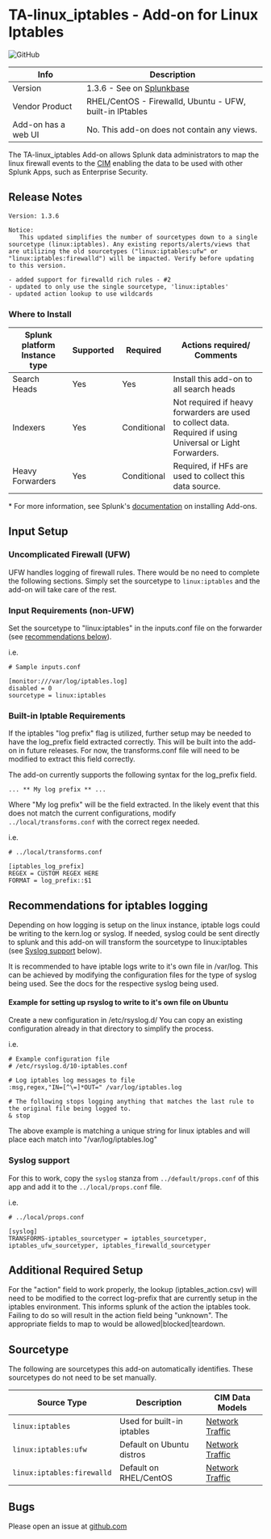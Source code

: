 # TA-linux_iptables - Add-on for Linux Iptables

![GitHub](https://img.shields.io/github/license/zachchristensen28/TA-linux_iptables)

Info | Description
------|----------
Version | 1.3.6 - See on [Splunkbase](https://splunkbase.splunk.com/app/4490/)
Vendor Product | RHEL/CentOS - Firewalld, Ubuntu - UFW, built-in IPtables
Add-on has a web UI | No. This add-on does not contain any views.

The TA-linux_iptables Add-on allows Splunk data administrators to map the linux firewall events to the [CIM](https://docs.splunk.com/Splexicon:CommonInformationModel) enabling the data to be used with other Splunk Apps, such as Enterprise Security.

## Release Notes

```
Version: 1.3.6

Notice:
   This updated simplifies the number of sourcetypes down to a single sourcetype (linux:iptables). Any existing reports/alerts/views that are utilizing the old sourcetypes ("linux:iptables:ufw" or "linux:iptables:firewalld") will be impacted. Verify before updating to this version. 

- added support for firewalld rich rules - #2
- updated to only use the single sourcetype, 'linux:iptables'
- updated action lookup to use wildcards
```

### Where to Install

Splunk platform Instance type | Supported | Required | Actions required/ Comments
----------------------------- | --------- | -------- | --------------------------
Search Heads | Yes | Yes | Install this add-on to all search heads
Indexers | Yes | Conditional | Not required if heavy forwarders are used to collect data. Required if using Universal or Light Forwarders.
Heavy Forwarders | Yes | Conditional | Required, if HFs are used to collect this data source.

\* For more information, see Splunk's [documentation](https://docs.splunk.com/Documentation/AddOns/released/Overview/Installingadd-ons) on installing Add-ons.

## Input Setup

### Uncomplicated Firewall (UFW)

UFW handles logging of firewall rules. There would be no need to complete the following sections. Simply set the sourcetype to `linux:iptables` and the add-on will take care of the rest.

### Input Requirements (non-UFW)

Set the sourcetype to "linux:iptables" in the inputs.conf file on the forwarder (see [recommendations below](#recommendations-for-iptables-logging)).

i.e.

```
# Sample inputs.conf

[monitor:///var/log/iptables.log]
disabled = 0
sourcetype = linux:iptables
```

### Built-in Iptable Requirements

If the iptables "log prefix" flag is utilized, further setup may be needed to have the log_prefix field extracted correctly. This will be built into the add-on in future releases. For now, the transforms.conf file will need to be modified to extract this field correctly.

The add-on currently supports the following syntax for the log_prefix field.

```
... ** My log prefix ** ...
```

Where "My log prefix" will be the field extracted. In the likely event that this does not match the current configurations, modify `../local/transforms.conf` with the correct regex needed.

i.e.

```
# ../local/transforms.conf

[iptables_log_prefix]
REGEX = CUSTOM REGEX HERE
FORMAT = log_prefix::$1
```

## Recommendations for iptables logging

Depending on how logging is setup on the linux instance, iptable logs could be writing to the kern.log or syslog. If needed, syslog could be sent directly to splunk and this add-on will transform the sourcetype to linux:iptables (see [Syslog support](#syslog-support) below).

It is recommended to have iptable logs write to it's own file in /var/log. This can be achieved by modifying the configuration files for the type of syslog being used. See the docs for the respective syslog being used.

#### Example for setting up rsyslog to write to it's own file on Ubuntu
Create a new configuration in /etc/rsyslog.d/
You can copy an existing configuration already in that directory to simplify the process.

i.e.

```
# Example configuration file
# /etc/rsyslog.d/10-iptables.conf

# Log iptables log messages to file
:msg,regex,"IN=[^\=]*OUT=" /var/log/iptables.log

# The following stops logging anything that matches the last rule to the original file being logged to.
& stop
```

The above example is matching a unique string for linux iptables and will place each match into "/var/log/iptables.log"


### Syslog support

 For this to work, copy the `syslog` stanza from `../default/props.conf` of this app and add it to the `../local/props.conf` file. 

i.e.

```
# ../local/props.conf

[syslog]
TRANSFORMS-iptables_sourcetyper = iptables_sourcetyper, iptables_ufw_sourcetyper, iptables_firewalld_sourcetyper
```

## Additional Required Setup

For the "action" field to work properly, the lookup (iptables_action.csv) will need to be modified to the correct log-prefix that are currently setup in the iptables environment. This informs splunk of the action the iptables took. Failing to do so will result in the action field being "unknown". The appropriate fields to map to would be allowed|blocked|teardown.

## Sourcetype

The following are sourcetypes this add-on automatically identifies. These sourcetypes do not need to be set manually.

Source Type | Description | CIM Data Models
----------- | ----------- | ---------------
`linux:iptables` | Used for built-in iptables | [Network Traffic](https://docs.splunk.com/Documentation/CIM/latest/User/NetworkTraffic)
`linux:iptables:ufw` | Default on Ubuntu distros | [Network Traffic](https://docs.splunk.com/Documentation/CIM/latest/User/NetworkTraffic)
`linux:iptables:firewalld` | Default on RHEL/CentOS | [Network Traffic](https://docs.splunk.com/Documentation/CIM/latest/User/NetworkTraffic)


## Bugs
Please open an issue at [github.com](https://github.com/ZachChristensen28/TA-iptables)

